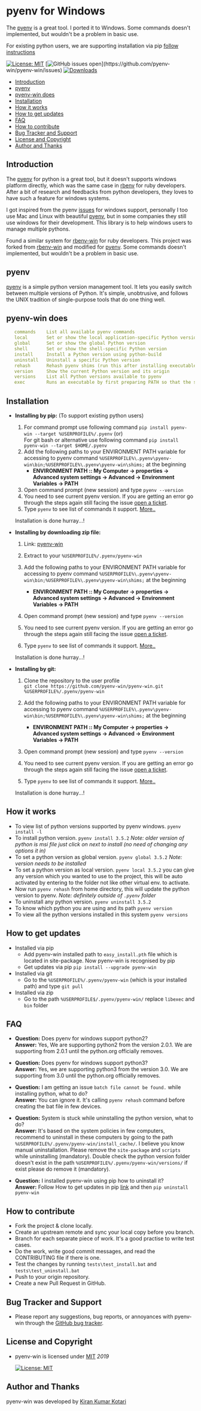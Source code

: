 # pyenv for Windows

The [pyenv][1] is a great tool. I ported it to Windows. Some commands doesn't implemented, but wouldn't be a problem in basic use.

For existing python users, we are supporting installation via pip [follow instructions](#installation)

[![License: MIT](https://img.shields.io/badge/License-MIT-yellow.svg)](https://opensource.org/licenses/MIT)
[![GitHub issues open](https://img.shields.io/github/issues/pyenv-win/pyenv-win.svg?)](https://github.com/pyenv-win/pyenv-win/issues)
[![Downloads](https://pepy.tech/badge/pyenv-win)](https://pepy.tech/project/pyenv-win)

- [Introduction](#introduction)
- [pyenv](#pyenv)
- [pyenv-win does](#pyenv-win-does)
- [Installation](#installation)
- [How it works](#how-it-works)
- [How to get updates](#how-to-get-updates)
- [FAQ](#faq)
- [How to contribute](#how-to-contribute)
- [Bug Tracker and Support](#bug-tracker-and-support)
- [License and Copyright](#license-and-copyright)
- [Author and Thanks](#author-and-thanks)

## Introduction

The [pyenv][1] for python is a great tool, but it doesn't supports windows platform directly, which was the same case in [rbenv][2] for ruby developers. After a bit of research and feedbacks from python developers, they loves to have such a feature for windows systems.

I got inspired from the pyenv [issues][4] for windows support, personally I too use Mac and Linux with beautiful [pyenv][1], but in some companies they still use windows for their development. This library is to help windows users to manage multiple pythons.

Found a similar system for [rbenv-win][3] for ruby developers. This project was forked from [rbenv-win][3] and modified for [pyenv][1]. Some commands doesn't implemented, but wouldn't be a problem in basic use.

## pyenv

[pyenv][1] is a simple python version management tool. It lets you easily switch between multiple versions of Python. It's simple, unobtrusive, and follows the UNIX tradition of single-purpose tools that do one thing well.

## pyenv-win does

```yml
   commands    List all available pyenv commands
   local       Set or show the local application-specific Python version
   global      Set or show the global Python version
   shell       Set or show the shell-specific Python version
   install     Install a Python version using python-build
   uninstall   Uninstall a specific Python version
   rehash      Rehash pyenv shims (run this after installing executables)
   version     Show the current Python version and its origin
   versions    List all Python versions available to pyenv
   exec        Runs an executable by first preparing PATH so that the selected Python
```

## Installation

- **Installing by pip:** (To support existing python users)

   1. For command prompt use following command `pip install pyenv-win --target %USERPROFILE%/.pyenv` (or)  
For git bash or alternative use following command `pip install pyenv-win --target $HOME/.pyenv`
   2. Add the following paths to your ENVIRONMENT PATH variable for accessing to pyenv command
`%USERPROFILE%\.pyenv\pyenv-win\bin;%USERPROFILE%\.pyenv\pyenv-win\shims;` at the beginning
      - __ENVIRONMENT PATH :: My Computer -> properties -> Advanced system settings -> Advanced -> Environment Variables -> PATH__
   3. Open command prompt (new session) and type `pyenv --version`
   4. You need to see current pyenv version. If you are getting an error go through the steps again still facing the issue [open a ticket](https://github.com/pyenv-win/pyenv-win/issues).
   5. Type `pyenv` to see list of commands it support. [More..](#how-it-works)

   Installation is done hurray...!

- **Installing by downloading zip file:**

   1. Link: [pyenv-win](https://github.com/pyenv-win/pyenv-win/archive/master.zip)
   2. Extract to your `%USERPROFILE%/.pyenv/pyenv-win`
   3. Add the following paths to your ENVIRONMENT PATH variable for accessing to pyenv command
`%USERPROFILE%\.pyenv\pyenv-win\bin;%USERPROFILE%\.pyenv\pyenv-win\shims;` at the beginning
       - __ENVIRONMENT PATH :: My Computer -> properties -> Advanced system settings -> Advanced -> Environment Variables -> PATH__

   4. Open command prompt (new session) and type `pyenv --version`
   5. You need to see current pyenv version. If you are getting an error go through the steps again still facing the issue [open a ticket](https://github.com/pyenv-win/pyenv-win/issues).
   6. Type `pyenv` to see list of commands it support. [More..](#how-it-works)

   Installation is done hurray...!

- **Installing by git:**

   1. Clone the repository to the user profile  
`git clone https://github.com/pyenv-win/pyenv-win.git %USERPROFILE%/.pyenv/pyenv-win`
   2. Add the following paths to your ENVIRONMENT PATH variable for accessing to pyenv command
`%USERPROFILE%\.pyenv\pyenv-win\bin;%USERPROFILE%\.pyenv\pyenv-win\shims;` at the beginning
       - __ENVIRONMENT PATH :: My Computer -> properties -> Advanced system settings -> Advanced -> Environment Variables -> PATH__

   3. Open command prompt (new session) and type `pyenv --version`
   4. You need to see current pyenv version. If you are getting an error go through the steps again still facing the issue [open a ticket](https://github.com/pyenv-win/pyenv-win/issues).
   5. Type `pyenv` to see list of commands it support. [More..](#how-it-works)

   Installation is done hurray...!

## How it works

- To view list of python versions supported by pyenv windows. `pyenv install -l`
- To install python version.  `pyenv install 3.5.2` _Note: older version of python is msi file just click on next to install (no need of changing any options it in)_
- To set a python version as global version. `pyenv global 3.5.2` _Note: version needs to be installed_
- To set a python version as local version. `pyenv local 3.5.2` you can give any version which you wanted to use to the project, this will be auto activated by entering to the folder not like other virtual env. to activate.
- Now run `pyenv rehash` from home directory, this will update the python version to pyenv. _Note: definitely outside of `.pyenv` folder_
- To uninstall any python version. `pyenv uninstall 3.5.2`
- To know which python you are using and its path `pyenv version`
- To view all the python versions installed in this system `pyenv versions`

## How to get updates

- Installed via pip
   - Add pyenv-win installed path to `easy_install.pth` file which is located in site-package. Now pyenv-win is recognised by pip 
   - Get updates via pip `pip install --upgrade pyenv-win`
- Installed via git
   - Go to the `%USERPROFILE%/.pyenv/pyenv-win` (which is your installed path) and type `git pull`
- Installed via zip
   - Go to the path `%USERPROFILE$/.pyenv/pyenv-win/` replace `libexec` and `bin` folder 

## FAQ

- **Question:** Does pyenv for windows support python2?  
 **Answer:** Yes, We are supporting python2 from the version 2.0.1. We are supporting from 2.0.1 until the python.org officially removes.

- **Question:** Does pyenv for windows support python3?  
 **Answer:** Yes, we are supporting python3 from the version 3.0. We are supporting from 3.0 until the python.org officially removes.

- **Question:** I am getting an issue `batch file cannot be found.` while installing python, what to do?  
  **Answer:** You can ignore it. It's calling `pyenv rehash` command before creating the bat file in few devices.

- **Question:** System is stuck while uninstalling the python version, what to do?  
  **Answer:** It's based on the system policies in few computers, recommend to uninstall in these computers by going to the path `%USERPROFILE%/.pyenv/pyenv-win/install_cache/`. I believe you know manual uninstallation. Please remove the `site-package` and `scripts` while uninstalling (mandatory). Double check the python version folder doesn't exist in the path `%USERPROFILE%/.pyenv/pyenv-win/versions/` if exist please do remove it (mandatory).

- **Question:** I installed pyenv-win using pip how to uninstall it?  
  **Answer:** Follow How to get updates in pip [link](#how-to-get-updates) and then `pip uninstall pyenv-win`

## How to contribute

- Fork the project & clone locally.
- Create an upstream remote and sync your local copy before you branch.
- Branch for each separate piece of work. It's a good practise to write test cases.
- Do the work, write good commit messages, and read the CONTRIBUTING file if there is one.
- Test the changes by running `tests\test_install.bat` and `tests\test_uninstall.bat`
- Push to your origin repository.
- Create a new Pull Request in GitHub.

## Bug Tracker and Support

- Please report any suggestions, bug reports, or annoyances with pyenv-win through the [GitHub bug tracker](https://github.com/pyenv-win/pyenv-win/issues).

## License and Copyright

- pyenv-win is licensed under [MIT](http://opensource.org/licenses/mit-license.php) *2019*

   [![License: MIT](https://img.shields.io/badge/License-MIT-yellow.svg)](https://opensource.org/licenses/MIT)

## Author and Thanks

pyenv-win was developed by [Kiran Kumar Kotari](https://github.com/kirankotari)

[1]: https://github.com/pyenv/pyenv
[2]: https://github.com/rbenv/rbenv
[3]: https://github.com/nak1114/rbenv-win
[4]: https://github.com/pyenv/pyenv/issues/62
